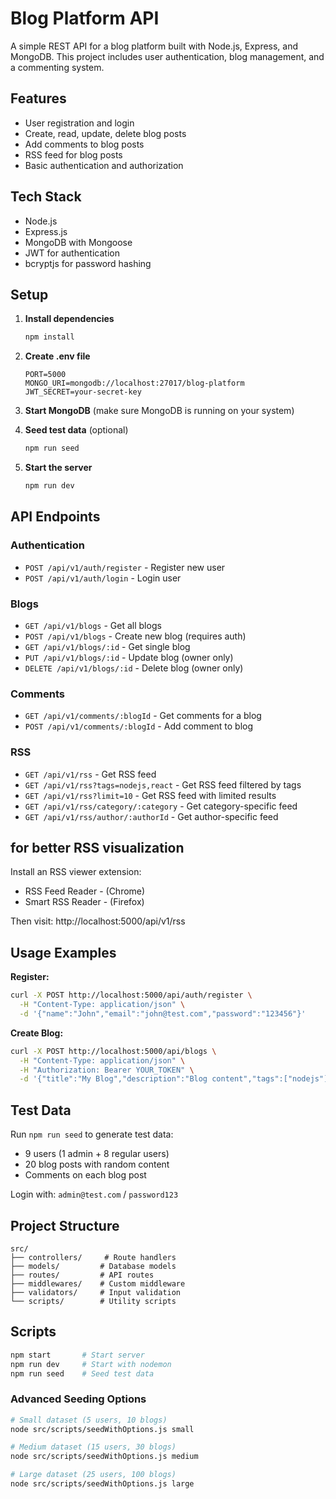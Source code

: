 # Blog Platform API

A simple REST API for a blog platform built with Node.js, Express, and MongoDB. This project includes user authentication, blog management, and a commenting system.

## Features

- User registration and login
- Create, read, update, delete blog posts  
- Add comments to blog posts
- RSS feed for blog posts
- Basic authentication and authorization

## Tech Stack

- Node.js
- Express.js
- MongoDB with Mongoose
- JWT for authentication
- bcryptjs for password hashing

## Setup

1. **Install dependencies**
   ```bash
   npm install
   ```

2. **Create .env file**
   ```env
   PORT=5000
   MONGO_URI=mongodb://localhost:27017/blog-platform
   JWT_SECRET=your-secret-key
   ```

3. **Start MongoDB** (make sure MongoDB is running on your system)

4. **Seed test data** (optional)
   ```bash
   npm run seed
   ```

5. **Start the server**
   ```bash
   npm run dev
   ```

## API Endpoints

### Authentication
- `POST /api/v1/auth/register` - Register new user
- `POST /api/v1/auth/login` - Login user

### Blogs
- `GET /api/v1/blogs` - Get all blogs
- `POST /api/v1/blogs` - Create new blog (requires auth)
- `GET /api/v1/blogs/:id` - Get single blog
- `PUT /api/v1/blogs/:id` - Update blog (owner only)
- `DELETE /api/v1/blogs/:id` - Delete blog (owner only)

### Comments
- `GET /api/v1/comments/:blogId` - Get comments for a blog
- `POST /api/v1/comments/:blogId` - Add comment to blog

### RSS
- `GET /api/v1/rss` - Get RSS feed
- `GET /api/v1/rss?tags=nodejs,react` - Get RSS feed filtered by tags
- `GET /api/v1/rss?limit=10` - Get RSS feed with limited results
- `GET /api/v1/rss/category/:category` - Get category-specific feed
- `GET /api/v1/rss/author/:authorId` - Get author-specific feed


## for better RSS visualization 
Install an RSS viewer extension:
- RSS Feed Reader - (Chrome)
- Smart RSS Reader - (Firefox)

Then visit:
http://localhost:5000/api/v1/rss

## Usage Examples

**Register:**
```bash
curl -X POST http://localhost:5000/api/auth/register \
  -H "Content-Type: application/json" \
  -d '{"name":"John","email":"john@test.com","password":"123456"}'
```

**Create Blog:**
```bash
curl -X POST http://localhost:5000/api/blogs \
  -H "Content-Type: application/json" \
  -H "Authorization: Bearer YOUR_TOKEN" \
  -d '{"title":"My Blog","description":"Blog content","tags":["nodejs"]}'
```

## Test Data

Run `npm run seed` to generate test data:
- 9 users (1 admin + 8 regular users)
- 20 blog posts with random content
- Comments on each blog post

Login with: `admin@test.com` / `password123`

## Project Structure

```
src/
├── controllers/     # Route handlers
├── models/         # Database models  
├── routes/         # API routes
├── middlewares/    # Custom middleware
├── validators/     # Input validation
└── scripts/        # Utility scripts
```

## Scripts

```bash
npm start       # Start server
npm run dev     # Start with nodemon
npm run seed    # Seed test data
```
### Advanced Seeding Options
```bash
# Small dataset (5 users, 10 blogs)
node src/scripts/seedWithOptions.js small

# Medium dataset (15 users, 30 blogs)
node src/scripts/seedWithOptions.js medium

# Large dataset (25 users, 100 blogs)
node src/scripts/seedWithOptions.js large
```